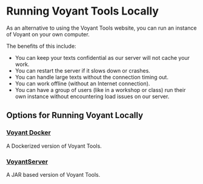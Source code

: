 # Running Voyant Tools Locally

As an alternative to using the Voyant Tools website, you can run an instance of Voyant on your own computer.

The benefits of this include:
* You can keep your texts confidential as our server will not cache your work.
* You can restart the server if it slows down or crashes.
* You can handle large texts without the connection timing out.
* You can work offline (without an Internet connection).
* You can have a group of users (like in a workshop or class) run their own instance without encountering load issues on our server.

## Options for Running Voyant Locally

### [Voyant Docker](https://github.com/voyanttools/docker/wiki/Voyant-Docker-Tutorial)

A Dockerized version of Voyant Tools.

### [VoyantServer](https://github.com/voyanttools/VoyantServer/wiki/VoyantServer-Tutorial)

A JAR based version of Voyant Tools.
